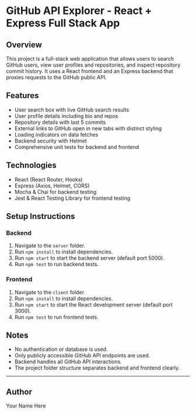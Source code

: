 # GitHub API Explorer - React + Express Full Stack App

## Overview

This project is a full-stack web application that allows users to search GitHub users, view user profiles and repositories, and inspect repository commit history. It uses a React frontend and an Express backend that proxies requests to the GitHub public API.

## Features

- User search box with live GitHub search results
- User profile details including bio and repos
- Repository details with last 5 commits
- External links to GitHub open in new tabs with distinct styling
- Loading indicators on data fetches
- Backend security with Helmet
- Comprehensive unit tests for backend and frontend

## Technologies

- React (React Router, Hooks)
- Express (Axios, Helmet, CORS)
- Mocha & Chai for backend testing
- Jest & React Testing Library for frontend testing

## Setup Instructions

### Backend

1. Navigate to the `server` folder.
2. Run `npm install` to install dependencies.
3. Run `npm start` to start the backend server (default port 5000).
4. Run `npm test` to run backend tests.

### Frontend

1. Navigate to the `client` folder.
2. Run `npm install` to install dependencies.
3. Run `npm start` to start the React development server (default port 3000).
4. Run `npm test` to run frontend tests.

## Notes

- No authentication or database is used.
- Only publicly accessible GitHub API endpoints are used.
- Backend handles all GitHub API interactions.
- The project folder structure separates backend and frontend clearly.

---

## Author

Your Name Here

